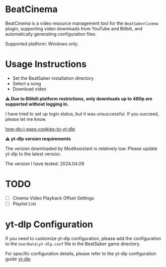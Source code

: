 # BeatCinema

BeatCinema is a video resource management tool for the `BeatSaberCinema` plugin, supporting video downloads from YouTube and Bilibili, and automatically generating configuration files.

Supported platform: Windows only.

# Usage Instructions

- Set the BeatSaber installation directory
- Select a song
- Download video

**⚠️ Due to Bilibili platform restrictions, only downloads up to 480p are supported without logging in.**

I have tried to set up login status, but it was unsuccessful. If you succeed, please let me know.

[how-do-i-pass-cookies-to-yt-dlp](https://github.com/yt-dlp/yt-dlp/wiki/FAQ#how-do-i-pass-cookies-to-yt-dlp)

**⚠️ yt-dlp version requirements**

The version downloaded by ModAssistant is relatively low. Please update yt-dlp to the latest version.

The version I have tested: 2024.04.09

# TODO

- [ ] Cinema Video Playback Offset Settings
- [ ] Playlist List

# yt-dlp Configuration

If you need to customize yt-dlp configuration, please add the configuration to the `UserData\yt-dlp.conf` file in the BeatSaber game directory.

For specific configuration details, please refer to the yt-dlp configuration guide [yt-dlp](https://github.com/yt-dlp/yt-dlp)
